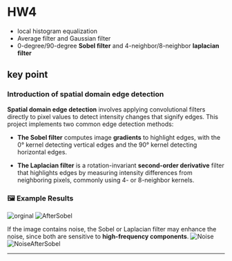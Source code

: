 # HW4
- local histogram equalization
- Average filter and Gaussian filter
- 0-degree/90-degree **Sobel filter** and 4-neighbor/8-neighbor **laplacian filter**

## key point
### Introduction of spatial domain edge detection
**Spatial domain edge detection** involves applying convolutional filters directly to pixel values to detect intensity changes that signify edges. This project implements two common edge detection methods:

- **The Sobel filter** computes image **gradients** to highlight edges, with the 0° kernel detecting vertical edges and the 90° kernel detecting horizontal edges.

- **The Laplacian filter** is a rotation-invariant **second-order derivative** filter that highlights edges by measuring intensity differences from neighboring pixels, commonly using 4- or 8-neighbor kernels.

### 🖼️ Example Results

![orginal](https://github.com/LinTom-coder/ADIP/blob/main/hw4/img/astronomy1280x720.png)
![AfterSobel](https://github.com/LinTom-coder/ADIP/blob/main/hw4/img/hw4_sobel.png)

If the image contains noise, the Sobel or Laplacian filter may enhance the noise, since both are sensitive to **high-frequency components**.
![Noise](https://github.com/LinTom-coder/ADIP/blob/main/hw4/img/astronomy_noise1280x720.png)
![NoiseAfterSobel](https://github.com/LinTom-coder/ADIP/blob/main/hw4/img/hw4_sobel_noise.png)

---
